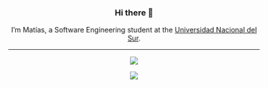 
<h3 align="center"> Hi there 👋  </h3>

<p align="center">I’m Matías, a Software Engineering student at the <a href="https://uns.edu.ar/">Universidad Nacional del Sur</a>.</p>


___

<p href="https://github.com/MatiChewer" align="center"><img src="https://github-readme-stats.vercel.app/api?username=matichewer&show_icons=true&theme=dark&include_all_commits=true&locale=en&custom_title=My+stats+on+Github"></img></p>
<p href="https://github.com/MatiChewer" align="center"><img src="https://komarev.com/ghpvc/?username=MatiChewer&style=for-the-badge&label=PROFILE+VIEWS&color=blue"></img></p>
